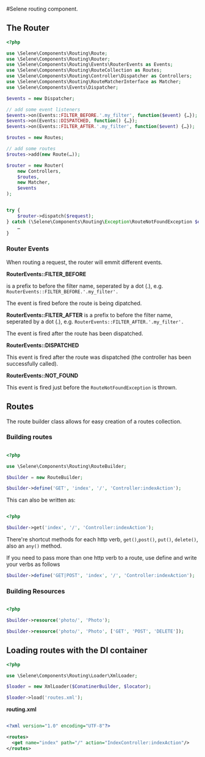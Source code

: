 #Selene routing component.

## The Router


```php
<?php

use \Selene\Components\Routing\Route;
use \Selene\Components\Routing\Router;
use \Selene\Components\Routing\Events\RouterEvents as Events;
use \Selene\Components\Routing\RouteCollection as Routes;
use \Selene\Components\Routing\Controller\Dispatcher as Controllers;
use \Selene\Components\Routing\RouteMatcherInterface as Matcher;
use \Selene\Components\Events\Dispatcher;

$events = new Dispatcher;

// add some event listeners
$events->on(Events::FILTER_BEFORE.'.my_filter', function($event) {…});
$events->on(Events::DISPATCHED, function() {…});
$events->on(Events::FILTER_AFTER.'.my_filter', function($event) {…});

$routes = new Routes;

// add some routes
$routes->add(new Route(…));

$router = new Router(
    new Controllers,
    $routes,
	new Matcher,
    $events
);


try {
    $router->dispatch($request);
} catch (\Selene\Components\Routing\Exception\RouteNotFoundException $e) {
    …    
}
```

### Router Events

When routing a request, the router will emmit different events.

__RouterEvents::FILTER_BEFORE__

is a prefix to before the filter name, seperated by a dot (.), e.g.
`RouterEvents::FILTER_BEFORE.'.my_filter'.`

The event is fired before the route is being dipatched.

__RouterEvents::FILTER_AFTER__
is a prefix to before the filter name, seperated by a dot (.), e.g.
`RouterEvents::FILTER_AFTER.'.my_filter'.`

The event is fired after the route has been dispatched.

__RouterEvents::DISPATCHED__

This event is fired after the route was dispatched (the controller has been
successfully called).

__RouterEvents::NOT_FOUND__

This event is fired just before the `RouteNotFoundException` is thrown.

## Routes

The route builder class allows for easy creation of a routes collection.

### Building routes

```php

<?php

use \Selene\Components\Routing\RouteBuilder;

$builder = new RouteBuilder;

$builder->define('GET', 'index', '/', 'Controller:indexAction');

```
This can also be written as: 

```php

<?php

$builder->get('index', '/', 'Controller:indexAction');

```

There're shortcut methods for each http verb, `get()`,`post()`, `put()`, `delete()`, also an `any()` method.

If you need to pass more than one http verb to a route, use define and write
your verbs as follows

```php
$builder->define('GET|POST', 'index', '/', 'Controller:indexAction');

```

### Building Resources
```php

<?php

$builder->resource('photo/', 'Photo');

$builder->resource('photo/', 'Photo', ['GET', 'POST', 'DELETE']);

```


## Loading routes with the DI container


```php
<?php

use \Selene\Components\Routing\Loader\XmlLoader;

$loader = new XmlLoader($ConatinerBuilder, $locator);

$loader->load('routes.xml');

```
__routing.xml__

```xml

<?xml version="1.0" encoding="UTF-8"?>

<routes>
  <get name="index" path="/" action="IndexController:indexAction"/>
</routes>

```
